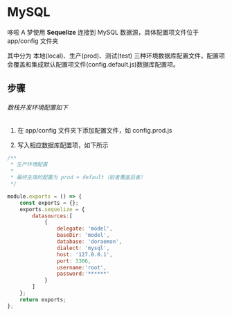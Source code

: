 # MySQL

哆啦 A 梦使用 **Sequelize** 连接到 MySQL 数据源，具体配置项文件位于 app/config 文件夹

其中分为 本地(local)、生产(prod)、测试(test) 三种环境数据库配置文件，配置项会覆盖和集成默认配置项文件(config.default.js)数据库配置项。
## 步骤

###### 数栈开发环境配置如下

1. 在 app/config 文件夹下添加配置文件，如 config.prod.js

2. 写入相应数据库配置项，如下所示

```javascript
/**
 * 生产环境配置
 *
 * 最终生效的配置为 prod + default（前者覆盖后者）
 */

module.exports = () => {
    const exports = {};
    exports.sequelize = {
        datasources:[
            {
                delegate: 'model',
                baseDir: 'model',
                database: 'doraemon',
                dialect: 'mysql',
                host: '127.0.0.1',
                port: 3306,
                username:'root',
                password:'******'
            }
        ]
    };
    return exports;
};
```